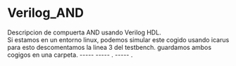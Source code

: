# Verilog_AND
Descripcion de compuerta AND usando Verilog HDL.                                                                                                                          
Si estamos en un entorno linux, podemos simular                                                                                                                       este cogido usando icarus para esto descomentamos                                                                                                                       la linea 3 del testbench. guardamos ambos cogigos                                                                                                                       en una carpeta.                                                                                                                                                                           -----   -----   .                                                                                                                                                             -----       .                                                                                                                                         

